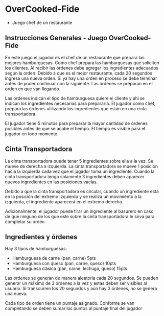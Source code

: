 # OverCooked-Fide
- Juego chef de un restaurante

## Instrucciones Generales - Juego OverCooked-Fide

En este juego el jugador es el chef de un restaurante que prepara las mejores hamburguesas.
Como chef prepara las hamburguesas que soliciten los clientes. Al recibir las órdenes debe
agregar los ingredientes adecuados según la orden. Debido a que es el mejor restaurante, cada
20 segundos ingresa una nueva orden. Si ya hay una orden en proceso se debe terminar antes
de poder continuar con la siguiente. Las órdenes se preparan en el orden en que van llegando.

Las órdenes indican el tipo de hamburguesa quiere el cliente y ahí se indican los ingredientes
necesarios para prepararla. El jugador como chef, prepara las órdenes utilizando los ingredientes
que están en una cinta transportadora.

El jugador tiene 5 minutos para preparar la mayor cantidad de órdenes posibles antes de que se
acabe el tiempo. El tiempo es visible para el jugador en todo momento.

## Cinta Transportadora

La cinta transportadora puede tener 5 ingredientes sobre ella a la vez. Se mueve de derecha a
izquierda. La cinta transportadora se mueve 1 posición hacia la izquierda cada vez que el jugador
toma un ingrediente. Cuando la cinta transportadora tenga solamente 3 ingredientes deben
aparecer nuevos ingredientes en las posiciones vacías.

Debido a que la cinta transportadora es circular, cuando un ingrediente está en la posición del
extremo izquierdo y se realiza un movimiento a la izquierda, el ingrediente aparecerá en el
extremo derecho.

Adicionalmente, el jugador puede tirar un ingrediente al basurero en caso de que ninguno de los
que esté sobre la cinta transportadora le sirva para completar su orden.

## Ingredientes y órdenes
Hay 3 tipos de hamburguesas:

- Hamburguesa de carne (pan, carne) 5pts
- Hamburguesa con queso (pan, carne, queso) 10pts
- Hamburguesa clásica (pan, carne, lechuga, queso) 15pts

Las órdenes se generan de manera aleatoria cada 20 segundos. Se pueden generar un
máximo de 3 órdenes a la vez y estas deben ser visibles al usuario. Si transcurren los 20
segundos y aún hay 3 órdenes, no se genera una nueva.

Cada tipo de orden tiene un puntaje asignado. Conforme se van completando se deben
sumar los puntos al puntaje final del jugador
